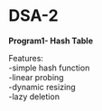 # DSA-2
**Program1- Hash Table**
    
Features:  
-simple hash function  
-linear probing  
-dynamic resizing   
-lazy deletion  
